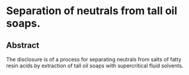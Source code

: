 # Separation of neutrals from tall oil soaps.

## Abstract
The disclosure is of a process for separating neutrals from salts of fatty resin acids by extraction of tall oil soaps with supercritical fluid solvents.
